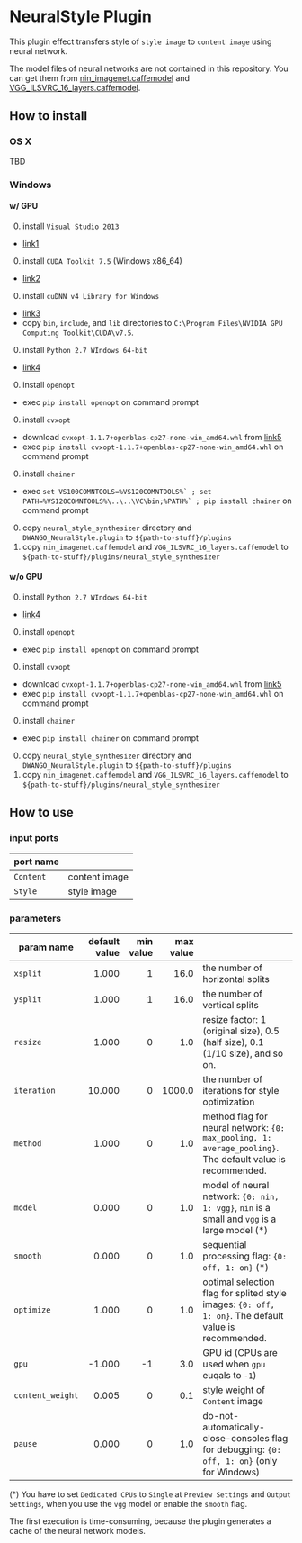 NeuralStyle Plugin
====================

This plugin effect transfers style of `style image` to `content image` using neural network.

The model files of neural networks are not contained in this repository.
You can get them from [nin_imagenet.caffemodel](https://gist.github.com/mavenlin/d802a5849de39225bcc6) and [VGG_ILSVRC_16_layers.caffemodel](https://gist.github.com/ksimonyan/211839e770f7b538e2d8#file-readme-md).

## How to install

### OS X

TBD

### Windows

#### w/ GPU

0. install `Visual Studio 2013`
 * [link1](https://www.visualstudio.com/en-US/downloads/download-visual-studio-vs.aspx)
0. install `CUDA Toolkit 7.5` (Windows x86_64)
 * [link2](https://developer.nvidia.com/cuda-downloads)
0. install `cuDNN v4 Library for Windows`
 * [link3](https://developer.nvidia.com/rdp/cudnn-download)
 * copy `bin`, `include`, and `lib` directories to `C:\Program Files\NVIDIA GPU Computing Toolkit\CUDA\v7.5`.
0. install `Python 2.7 WIndows 64-bit`
 * [link4](https://www.continuum.io/downloads)
0. install `openopt`
 * exec `pip install openopt` on command prompt
0. install `cvxopt`
 * download `cvxopt-1.1.7+openblas-cp27-none-win_amd64.whl` from [link5](http://www.lfd.uci.edu/~gohlke/pythonlibs/#cvxopt)
 * exec `pip install cvxopt-1.1.7+openblas-cp27-none-win_amd64.whl` on command prompt
0. install `chainer`
 * exec ```set VS100COMNTOOLS=%VS120COMNTOOLS%` ; set PATH=%VS120COMNTOOLS%\..\..\VC\bin;%PATH%` ; pip install chainer``` on command prompt
0. copy `neural_style_synthesizer` directory and `DWANGO_NeuralStyle.plugin` to `${path-to-stuff}/plugins`
0. copy `nin_imagenet.caffemodel` and `VGG_ILSVRC_16_layers.caffemodel` to `${path-to-stuff}/plugins/neural_style_synthesizer`

#### w/o GPU 

0. install `Python 2.7 WIndows 64-bit`
 * [link4](https://www.continuum.io/downloads)
0. install `openopt`
 * exec `pip install openopt` on command prompt
0. install `cvxopt`
 * download `cvxopt-1.1.7+openblas-cp27-none-win_amd64.whl` from [link5](http://www.lfd.uci.edu/~gohlke/pythonlibs/#cvxopt)
 * exec `pip install cvxopt-1.1.7+openblas-cp27-none-win_amd64.whl` on command prompt
0. install `chainer`
 * exec ```pip install chainer``` on command prompt
0. copy `neural_style_synthesizer` directory and `DWANGO_NeuralStyle.plugin` to `${path-to-stuff}/plugins`
0. copy `nin_imagenet.caffemodel` and `VGG_ILSVRC_16_layers.caffemodel` to `${path-to-stuff}/plugins/neural_style_synthesizer`

## How to use

### input ports

| port name | |
| --- | --- |
| `Content` | content image |
| `Style`   | style image |

### parameters

| param name | default value | min value | max value | |
| --- | ---:| ---:| ---:| --- |
| `xsplit`         |  1.000 |  1 |   16.0 | the number of horizontal splits |
| `ysplit`         |  1.000 |  1 |   16.0 | the number of vertical splits |
| `resize`         |  1.000 |  0 |    1.0 | resize factor: 1 (original size), 0.5 (half size), 0.1 (1/10 size), and so on. |
| `iteration`      | 10.000 |  0 | 1000.0 | the number of iterations for style optimization |
| `method`         |  1.000 |  0 |    1.0 | method flag for neural network: `{0: max_pooling, 1: average_pooling}`. The default value is recommended. |
| `model`          |  0.000 |  0 |    1.0 | model of neural network: `{0: nin, 1: vgg}`, `nin` is a small and `vgg` is a large model (*) |
| `smooth`         |  0.000 |  0 |    1.0 | sequential processing flag: `{0: off, 1: on}` (*) |
| `optimize`       |  1.000 |  0 |    1.0 | optimal selection flag for splited style images: `{0: off, 1: on}`. The default value is recommended. |
| `gpu`            | -1.000 | -1 |    3.0 | GPU id (CPUs are used when `gpu` euqals to `-1`) |
| `content_weight` |  0.005 |  0 |    0.1 | style weight of `Content` image |
| `pause`          |  0.000 |  0 |    1.0 | do-not-automatically-close-consoles flag for debugging: `{0: off, 1: on}` (only for Windows) |

(*) You have to set `Dedicated CPUs` to `Single` at `Preview Settings` and `Output Settings`, when you use the `vgg` model or enable the `smooth` flag.

The first execution is time-consuming, because the plugin generates a cache of the neural network models.
